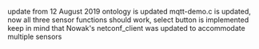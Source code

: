 update from 12 August 2019
ontology is updated
mqtt-demo.c is updated, now all three sensor functions should work, select button is implemented
keep in mind that Nowak's netconf_client was updated to accommodate multiple sensors
